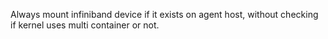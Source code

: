 Always mount infiniband device if it exists on agent host, without checking if kernel uses multi container or not.
